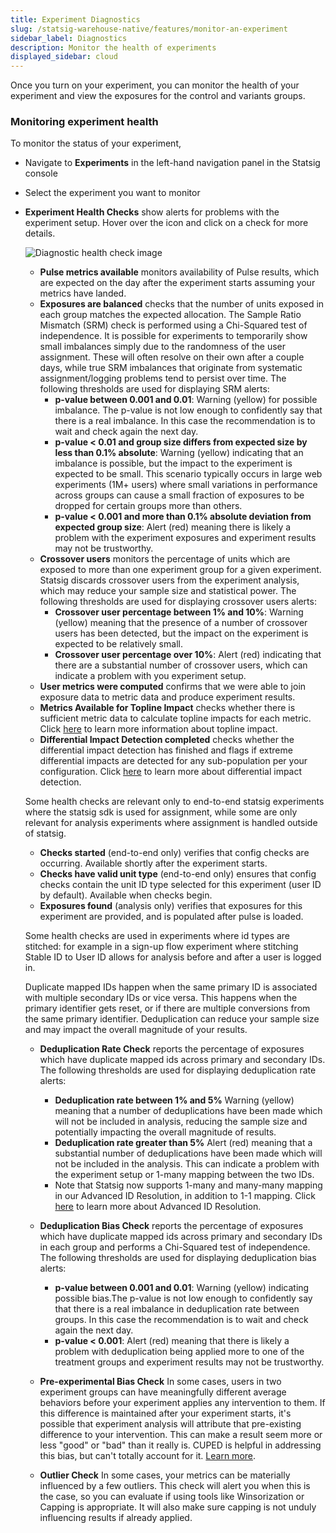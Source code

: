 ```yaml
---
title: Experiment Diagnostics
slug: /statsig-warehouse-native/features/monitor-an-experiment
sidebar_label: Diagnostics
description: Monitor the health of experiments
displayed_sidebar: cloud
---
```


Once you turn on your experiment, you can monitor the health of your experiment and view the exposures for the control and variants groups.

### Monitoring experiment health

To monitor the status of your experiment,

- Navigate to **Experiments** in the left-hand navigation panel in the Statsig console
- Select the experiment you want to monitor
- **Experiment Health Checks** show alerts for problems with the experiment setup. Hover over the icon and click on a check for more details.

  ![Diagnostic health check image](https://github.com/statsig-io/docs/assets/5475308/8b557e40-2473-45e1-ac0c-bd61a2eb5208)

  - **Pulse metrics available** monitors availability of Pulse results, which are expected on the day after the experiment starts assuming your metrics have landed.
  - **Exposures are balanced** checks that the number of units exposed in each group matches the expected allocation. The Sample Ratio Mismatch (SRM) check is performed using a Chi-Squared test of independence. It is possible for experiments to temporarily show small imbalances simply due to the randomness of the user assignment. These will often resolve on their own after a couple days, while true SRM imbalances that originate from systematic assignment/logging problems tend to persist over time. The following thresholds are used for displaying SRM alerts:
    - **p-value between 0.001 and 0.01**: Warning (yellow) for possible imbalance. The p-value is not low enough to confidently say that there is a real imbalance. In this case the recommendation is to wait and check again the next day.
    - **p-value < 0.01 and group size differs from expected size by less than 0.1% absolute**: Warning (yellow) indicating that an imbalance is possible, but the impact to the experiment is expected to be small. This scenario typically occurs in large web experiments (1M+ users) where small variations in performance across groups can cause a small fraction of exposures to be dropped for certain groups more than others.
    - **p-value < 0.001 and more than 0.1% absolute deviation from expected group size**: Alert (red) meaning there is likely a problem with the experiment exposures and experiment results may not be trustworthy.
  - **Crossover users** monitors the percentage of units which are exposed to more than one experiment group for a given experiment. Statsig discards crossover users from the experiment analysis, which may reduce your sample size and statistical power. The following thresholds are used for displaying crossover users alerts:
    - **Crossover user percentage between 1% and 10%**: Warning (yellow) meaning that the presence of a number of crossover users has been detected, but the impact on the experiment is expected to be relatively small.
    - **Crossover user percentage over 10%**: Alert (red) indicating that there are a substantial number of crossover users, which can indicate a problem with you experiment setup.
  - **User metrics were computed** confirms that we were able to join exposure data to metric data and produce experiment results.
  - **Metrics Available for Topline Impact** checks whether there is sufficient metric data to calculate topline impacts for each metric. Click [here](https://docs.statsig.com/stats-engine/topline-impact) to learn more information about topline impact.
  - **Differential Impact Detection completed** checks whether the differential impact detection has finished and flags if extreme differential impacts are detected for any sub-population per your configuration. Click [here](https://docs.statsig.com/experiments-plus/differential-impact-detection) to learn more about differential impact detection.

  Some health checks are relevant only to end-to-end statsig experiments where the statsig sdk is used for assignment, while some are only relevant for analysis experiments where assignment is handled outside of statsig.

  - **Checks started** (end-to-end only) verifies that config checks are occurring. Available shortly after the experiment starts.
  - **Checks have valid unit type** (end-to-end only) ensures that config checks contain the unit ID type selected for this experiment (user ID by default). Available when checks begin.
  - **Exposures found** (analysis only) verifies that exposures for this experiment are provided, and is populated after pulse is loaded.

  Some health checks are used in experiments where id types are stitched: for example in a sign-up flow experiment where stitching Stable ID to User ID allows for analysis before and after a user is logged in.

  Duplicate mapped IDs happen when the same primary ID is associated with multiple secondary IDs or vice versa. This happens when the primary identifier gets reset, or if there are multiple conversions from the same primary identifier. Deduplication can reduce your sample size and may impact the overall magnitude of your results.

  - **Deduplication Rate Check** reports the percentage of exposures which have duplicate mapped ids across primary and secondary IDs. The following thresholds are used for displaying deduplication rate alerts:
    - **Deduplication rate between 1% and 5%** Warning (yellow) meaning that a number of deduplications have been made which will not be included in analysis, reducing the sample size and potentially impacting the overall magnitude of results.
    - **Deduplication rate greater than 5%** Alert (red) meaning that a substantial number of deduplications have been made which will not be included in the analysis. This can indicate a problem with the experiment setup or 1-many mapping between the two IDs.
    - Note that Statsig now supports 1-many and many-many mapping in our Advanced ID Resolution, in addition to 1-1 mapping. Click [here](https://docs.statsig.com/statsig-warehouse-native/features/id-resolution) to learn more about Advanced ID Resolution.
  - **Deduplication Bias Check** reports the percentage of exposures which have duplicate mapped ids across primary and secondary IDs in each group and performs a Chi-Squared test of independence. The following thresholds are used for displaying deduplication bias alerts:

    - **p-value between 0.001 and 0.01**: Warning (yellow) indicating possible bias.The p-value is not low enough to confidently say that there is a real imbalance in deduplication rate between groups. In this case the recommendation is to wait and check again the next day.
    - **p-value < 0.001**: Alert (red) meaning that there is likely a problem with deduplication being applied more to one of the treatment groups and experiment results may not be trustworthy.

  - **Pre-experimental Bias Check** In some cases, users in two experiment groups can have meaningfully different average behaviors before your experiment applies any intervention to them. If this difference is maintained after your experiment starts, it's possible that experiment analysis will attribute that pre-existing difference to your intervention. This can make a result seem more or less "good" or "bad" than it really is. CUPED is helpful in addressing this bias, but can't totally account for it. [Learn more](https://docs.statsig.com/stats-engine/pre-experiment-bias).
  - **Outlier Check** In some cases, your metrics can be materially influenced by a few outliers. This check will alert you when this is the case, so you can evaluate if using tools like Winsorization or Capping is appropriate. It will also make sure capping is not unduly influencing results if already applied.
